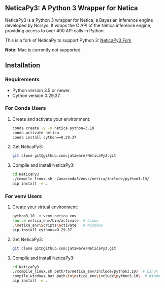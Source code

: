 ## NeticaPy3: A Python 3 Wrapper for Netica

NeticaPy3 is a Python 3 wrapper for Netica, a Bayesian inference engine developed by Norsys. It wraps the C API of the Netica inference engine, providing access to over 400 API calls in Python.

This is a fork of NeticaPy to support Python 3: [NeticaPy3 Fork](https://github.com/ValueFromData/NeticaPy3)

**Note:** Mac is currently not supported.


## Installation

### Requirements
- Python version 3.5 or newer.
- Cython version 0.29.37.

### For Conda Users

1. Create and activate your environment:
    ```bash
    conda create -y -n netica python=3.10
    conda activate netica
    conda install cython==0.29.37
    ```

2. Get NeticaPy3:
    ```bash
    git clone git@github.com:jataware/NeticaPy3.git
    ```

3. Compile and install NeticaPy3:
    ```bash
    cd NeticaPy3
    ./compile_linux.sh ~/anaconda3/envs/netica/include/python3.10/
    pip install -e .
    ```

### For venv Users

1. Create your virtual environment:
    ```bash
    python3.10 -m venv netica_env
    source netica_env/bin/activate  # Linux
    .\netica_env\Scripts\activate   # Windows
    pip install cython==0.29.37
    ```

2. Get NeticaPy3:
    ```bash
    git clone git@github.com:jataware/NeticaPy3.git
    ```

3. Compile and install NeticaPy3:
    ```bash
    cd NeticaPy3
    ./compile_linux.sh path/to/netica_env/include/python3.10/  # Linux
    compile_windows.bat path\to\netica_env\include\python3.10\  # Windows
    pip install -e .
    ```

